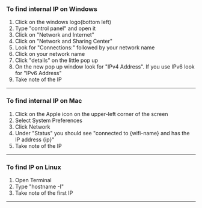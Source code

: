 ### To find internal IP on Windows

1. Click on the windows logo(bottom left)
2. Type "control panel" and open it
3. Click on "Network and Internet"
4. Click on "Network and Sharing Center"
5. Look for "Connections:" followed by your network name
6. Click on your network name
7. Click "details" on the little pop up
8. On the new pop up window look for "IPv4 Address". If you use IPv6 look for "IPv6 Address"
9. Take note of the IP
---
### To find internal IP on Mac
1. Click on the Apple icon on the upper-left corner of the screen
2. Select System Preferences
3. Click Network
4. Under "Status" you should see "connected to {wifi-name} and has the IP address {ip}"
5. Take note of the IP
---
### To find IP on Linux
1. Open Terminal
2. Type "hostname -I"
3. Take note of the first IP
---

